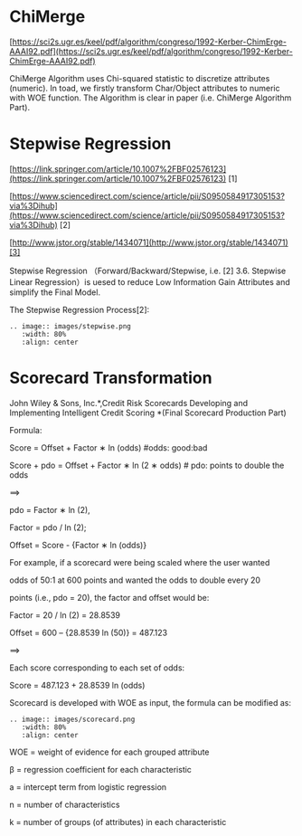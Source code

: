 # ChiMerge

[https://sci2s.ugr.es/keel/pdf/algorithm/congreso/1992-Kerber-ChimErge-AAAI92.pdf](https://sci2s.ugr.es/keel/pdf/algorithm/congreso/1992-Kerber-ChimErge-AAAI92.pdf)

ChiMerge Algorithm uses Chi-squared statistic to discretize attributes (numeric). In toad, we firstly transform Char/Object attributes to numeric with WOE function. The Algorithm  is clear in paper (i.e. ChiMerge Algorithm Part).

# Stepwise Regression

[https://link.springer.com/article/10.1007%2FBF02576123](https://link.springer.com/article/10.1007%2FBF02576123) [1]

[https://www.sciencedirect.com/science/article/pii/S0950584917305153?via%3Dihub](https://www.sciencedirect.com/science/article/pii/S0950584917305153?via%3Dihub) [2]

[http://www.jstor.org/stable/1434071](http://www.jstor.org/stable/1434071)[3]

Stepwise Regression （Forward/Backward/Stepwise, i.e. [2] 3.6. Stepwise Linear Regression）is uesed to reduce Low Information Gain Attributes and simplify the Final Model.

The Stepwise Regression Process[2]:

```eval_rst
.. image:: images/stepwise.png
   :width: 80%
   :align: center
```

# Scorecard Transformation

John Wiley & Sons, Inc.*,Credit Risk  Scorecards Developing and Implementing Intelligent Credit Scoring *(Final Scorecard Production Part)



Formula:

Score = Offset + Factor ∗ ln (odds)                    #odds: good:bad

Score + pdo = Offset + Factor ∗ ln (2 ∗ odds)   # pdo: points to double the odds

==>

pdo = Factor ∗ ln (2),  

Factor = pdo / ln (2);

Offset = Score - {Factor ∗ ln (odds)}

For example, if a scorecard were being scaled where the user wanted

odds of 50:1 at 600 points and wanted the odds to double every 20

points (i.e., pdo = 20), the factor and offset would be:

Factor = 20 / ln (2) = 28.8539

Offset = 600 – {28.8539 ln (50)} = 487.123

==>

Each score corresponding to each set of odds:

Score = 487.123 + 28.8539 ln (odds)

Scorecard is developed with WOE as input, the formula can be modified as:

```eval_rst
.. image:: images/scorecard.png
   :width: 80%
   :align: center
```

WOE = weight of evidence for each grouped attribute

β = regression coefficient for each characteristic

a = intercept term from logistic regression

n = number of characteristics

k = number of groups (of attributes) in each characteristic
